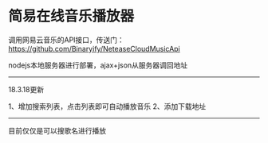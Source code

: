 # 简易在线音乐播放器

调用网易云音乐的API接口，传送门：https://github.com/Binaryify/NeteaseCloudMusicApi

nodejs本地服务器进行部署，ajax+json从服务器调回地址

---
18.3.18更新

1、增加搜索列表，点击列表即可自动播放音乐
2、添加下载地址


---
目前仅仅是可以搜歌名进行播放
